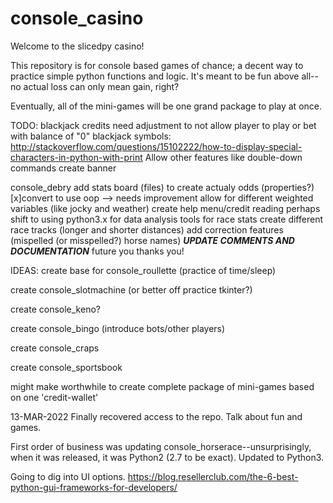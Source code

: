 # console_casino
Welcome to the slicedpy casino!

This repository is for console based games of chance; a decent way to practice simple python functions and logic. It's meant to be fun above all--no actual loss can only mean gain, right?

Eventually, all of the mini-games will be one grand package to play at once.



TODO:
blackjack credits need adjustment to not allow player to play or bet with balance of "0"
blackjack symbols: http://stackoverflow.com/questions/15102222/how-to-display-special-characters-in-python-with-print
Allow other features like double-down commands
create banner


console_debry
add stats board (files) to create actualy odds (properties?)
[x]convert to use oop --> needs improvement
allow for different weighted variables (like jocky and weather)
create help menu/credit reading
perhaps shift to using python3.x for data analysis tools for race stats
create different race tracks (longer and shorter distances)
add correction features (mispelled (or misspelled?) horse names)
***UPDATE COMMENTS AND DOCUMENTATION*** future you thanks you!



IDEAS:
create base for console_roullette (practice of time/sleep)

create console_slotmachine (or better off practice tkinter?)

create console_keno?

create console_bingo (introduce bots/other players)

create console_craps

create console_sportsbook

might make worthwhile to create complete package of mini-games based on one 'credit-wallet'


13-MAR-2022
Finally recovered access to the repo. Talk about fun and games.

First order of business was updating console_horserace--unsurprisingly, when it was released, it was Python2 (2.7 to be exact). Updated to Python3.

Going to dig into UI options.
https://blog.resellerclub.com/the-6-best-python-gui-frameworks-for-developers/
